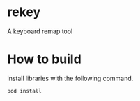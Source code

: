 # rekey
A keyboard remap tool

# How to build

install libraries with the following command.
```bash
pod install
```